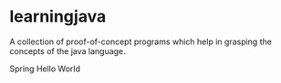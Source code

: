 # learningjava
A collection of proof-of-concept programs which help in grasping the concepts of the java language.

Spring Hello World
